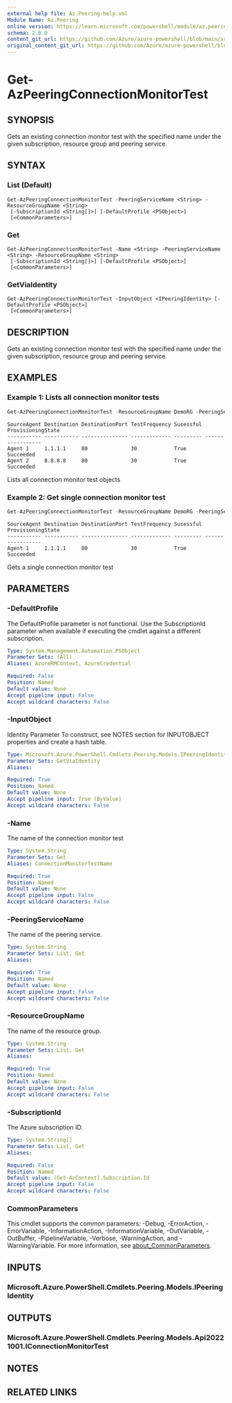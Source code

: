 ```yaml
---
external help file: Az.Peering-help.xml
Module Name: Az.Peering
online version: https://learn.microsoft.com/powershell/module/az.peering/get-azpeeringconnectionmonitortest
schema: 2.0.0
content_git_url: https://github.com/Azure/azure-powershell/blob/main/src/Peering/Peering/help/Get-AzPeeringConnectionMonitorTest.md
original_content_git_url: https://github.com/Azure/azure-powershell/blob/main/src/Peering/Peering/help/Get-AzPeeringConnectionMonitorTest.md
---
```


# Get-AzPeeringConnectionMonitorTest

## SYNOPSIS
Gets an existing connection monitor test with the specified name under the given subscription, resource group and peering service.

## SYNTAX

### List (Default)
```
Get-AzPeeringConnectionMonitorTest -PeeringServiceName <String> -ResourceGroupName <String>
 [-SubscriptionId <String[]>] [-DefaultProfile <PSObject>]
 [<CommonParameters>]
```

### Get
```
Get-AzPeeringConnectionMonitorTest -Name <String> -PeeringServiceName <String> -ResourceGroupName <String>
 [-SubscriptionId <String[]>] [-DefaultProfile <PSObject>]
 [<CommonParameters>]
```

### GetViaIdentity
```
Get-AzPeeringConnectionMonitorTest -InputObject <IPeeringIdentity> [-DefaultProfile <PSObject>]
 [<CommonParameters>]
```

## DESCRIPTION
Gets an existing connection monitor test with the specified name under the given subscription, resource group and peering service.

## EXAMPLES

### Example 1: Lists all connection monitor tests
```powershell
Get-AzPeeringConnectionMonitorTest -ResourceGroupName DemoRG -PeeringServiceName DRTest
```

```output
SourceAgent Destination DestinationPort TestFrequency Sucessful ProvisioningState
----------- ----------- --------------- ------------- --------- -----------------
Agent 1     1.1.1.1     80              30            True      Succeeded
Agent 2     8.8.8.8     80              30            True      Succeeded
```

Lists all connection monitor test objects

### Example 2: Get single connection monitor test
```powershell
Get-AzPeeringConnectionMonitorTest -ResourceGroupName DemoRG -PeeringServiceName DRTest -Name TestName
```

```output
SourceAgent Destination DestinationPort TestFrequency Sucessful ProvisioningState
----------- ----------- --------------- ------------- --------- -----------------
Agent 1     1.1.1.1     80              30            True      Succeeded
```

Gets a single connection monitor test

## PARAMETERS

### -DefaultProfile
The DefaultProfile parameter is not functional.
Use the SubscriptionId parameter when available if executing the cmdlet against a different subscription.

```yaml
Type: System.Management.Automation.PSObject
Parameter Sets: (All)
Aliases: AzureRMContext, AzureCredential

Required: False
Position: Named
Default value: None
Accept pipeline input: False
Accept wildcard characters: False
```

### -InputObject
Identity Parameter
To construct, see NOTES section for INPUTOBJECT properties and create a hash table.

```yaml
Type: Microsoft.Azure.PowerShell.Cmdlets.Peering.Models.IPeeringIdentity
Parameter Sets: GetViaIdentity
Aliases:

Required: True
Position: Named
Default value: None
Accept pipeline input: True (ByValue)
Accept wildcard characters: False
```

### -Name
The name of the connection monitor test

```yaml
Type: System.String
Parameter Sets: Get
Aliases: ConnectionMonitorTestName

Required: True
Position: Named
Default value: None
Accept pipeline input: False
Accept wildcard characters: False
```

### -PeeringServiceName
The name of the peering service.

```yaml
Type: System.String
Parameter Sets: List, Get
Aliases:

Required: True
Position: Named
Default value: None
Accept pipeline input: False
Accept wildcard characters: False
```

### -ResourceGroupName
The name of the resource group.

```yaml
Type: System.String
Parameter Sets: List, Get
Aliases:

Required: True
Position: Named
Default value: None
Accept pipeline input: False
Accept wildcard characters: False
```

### -SubscriptionId
The Azure subscription ID.

```yaml
Type: System.String[]
Parameter Sets: List, Get
Aliases:

Required: False
Position: Named
Default value: (Get-AzContext).Subscription.Id
Accept pipeline input: False
Accept wildcard characters: False
```

### CommonParameters
This cmdlet supports the common parameters: -Debug, -ErrorAction, -ErrorVariable, -InformationAction, -InformationVariable, -OutVariable, -OutBuffer, -PipelineVariable, -Verbose, -WarningAction, and -WarningVariable. For more information, see [about_CommonParameters](http://go.microsoft.com/fwlink/?LinkID=113216).

## INPUTS

### Microsoft.Azure.PowerShell.Cmdlets.Peering.Models.IPeeringIdentity

## OUTPUTS

### Microsoft.Azure.PowerShell.Cmdlets.Peering.Models.Api20221001.IConnectionMonitorTest

## NOTES

## RELATED LINKS
